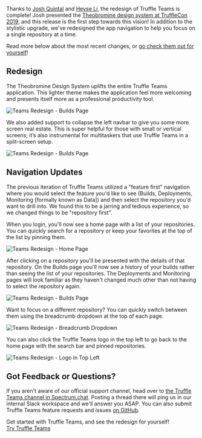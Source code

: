 Thanks to [Josh Quintal](https://github.com/DiscRiskandBisque) and [Heyse Li](https://github.com/honestbonsai), the redesign of Truffle Teams is complete! Josh presented the [Theobromine design system at TruffleCon 2019](https://www.youtube.com/watch?v=aoU710h38xE&t=1m47s), and this release is the first step towards this vision! In addition to the stylistic upgrade, we've redesigned the app navigation to help you focus on a single repository at a time.

Read more below about the most recent changes, or [go check them out for yourself](https://my.truffleteams.com)!

## Redesign

The Theobromine Design System uplifts the entire Truffle Teams application. This lighter theme makes the application feel more welcoming and presents itself more as a professional productivity tool.

![Teams Redesign - Builds Page](/img/blog/truffle-teams-gets-a-new-look/teams-redesign-builds.png)

We also added support to collapse the left navbar to give you some more screen real estate. This is super helpful for those with small or vertical screens; it’s also instrumental for multitaskers that use Truffle Teams in a split-screen setup.

![Teams Redesign - Builds Page](/img/blog/truffle-teams-gets-a-new-look/teams-redesign-build-detail.png)

## Navigation Updates

The previous iteration of Truffle Teams utilized a "feature first" navigation where you would select the feature you'd like to see (Builds, Deployments, Monitoring [formally known as Data]) and then select the repository you'd want to drill into. We found this to be a jarring and tedious experience, so we changed things to be "repository first".

When you login, you'll now see a home page with a list of your repositories. You can quickly search for a repository or keep your favorites at the top of the list by pinning them.

![Teams Redesign - Home Page](/img/blog/truffle-teams-gets-a-new-look/teams-home.png)

After clicking on a repository you'll be presented with the details of that repository. On the Builds page you'll now see a history of your builds rather than seeing the list of your repositories. The Deployments and Monitoring pages will look familiar as they haven't changed much other than not having to select the repository again.

![Teams Redesign - Builds Page](/img/blog/truffle-teams-gets-a-new-look/teams-redesign-builds.png)

Want to focus on a different repository? You can quickly switch between them using the breadcrumb dropdown at the top of each page.

![Teams Redesign - Breadcrumb Dropdown](/img/blog/truffle-teams-gets-a-new-look/teams-repo-breadcrumb.png)

You can also click the Truffle Teams logo in the top left to go back to the home page with the search bar and pinned repositories.

![Teams Redesign - Logo in Top Left](/img/blog/truffle-teams-gets-a-new-look/teams-logo-to-home.png)

## Got Feedback or Questions?

If you aren't aware of our official support channel, head over to [the Truffle Teams channel in Spectrum.chat](https://spectrum.chat/trufflesuite/truffle-teams). Posting a thread there will ping us in our internal Slack workspace and we'll answer you ASAP. You can also submit Truffle Teams feature requests and issues [on GitHub](https://github.com/trufflesuite/truffle-teams/issues).

<div class="post-trufflecon-box mt-5 text-center">
  Get started with Truffle Teams, and see the redesign for yourself!

  <div class="mt-3">
    <a class="btn btn-truffle" href="/teams">Try Truffle Teams</a>
  </div>
</div>
